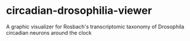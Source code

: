 # circadian-drosophilia-viewer
A graphic visualizer for Rosbach's transcriptomic taxonomy of Drosophila circadian neurons around the clock
